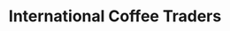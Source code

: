 ---
title: "International Coffee Traders"
url: /bozeman/international-coffee-traders/
shop: coffee
---